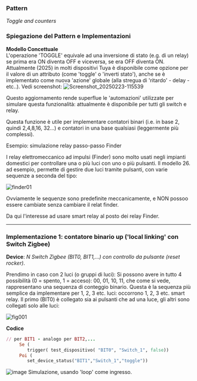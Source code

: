 ### Pattern 
_Toggle and counters_


### Spiegazione del Pattern e Implementazioni

**Modello Concettuale**  
L'operazione 'TOGGLE' equivale ad una inversione di stato (e.g. di un relay) se prima era ON diventa OFF e viceversa, se era OFF diventa ON.<br>
Attualmente (2025) in molti dispositivi Tuya è disponibile come opzione per il valore di un attributo (come 'toggle' o 'inverti stato'), anche se è implementato come nuova 'azione' globale (alla stregua di 'ritardo' - delay - etc..). Vedi screenshot:
![Screenshot_20250223-115539](https://github.com/user-attachments/assets/5f223434-b0f2-4e99-99ba-c380ac12b10a)

Questo aggiornamento rende superflue le 'automazioni' utilizzate per simulare questa funzionalità: attualmente è disponibile per tutti gli switch e relay.

Questa funzione è utile per implementare contatori binari (i.e. in base 2, quindi 2,4,8,16, 32...) e contatori in una base qualsiasi (leggermente più complessi).

Esempio: simulazione relay passo-passo Finder

I relay elettromeccanico ad impulsi (Finder) sono molto usati negli impianti domestici per controllare una o più luci con uno o più pulsanti. Il modello 26. ad esempio, permette di gestire due luci tramite pulsanti, con varie sequenze a seconda del tipo:

![finder01](https://github.com/user-attachments/assets/1fa05d9d-947a-4944-a6ed-d1b5cc226ee5)

Ovviamente le sequenze sono predefinite meccanicamente, e NON possoo essere cambiate senza cambiare il relat finder.

Da qui l'interesse ad usare smart relay al posto dei relay Finder.

---
### Implementazione 1: contatore binario up ('local linking' con Switch Zigbee)

**Device**:  _N Switch Zigbee (BIT0, BIT1,...) con controllo da pulsante (reset rocker)_.

Prendimo in caso con 2 luci (o gruppi di luci): Si possono avere in tutto 4 possibilità (0 = spento, 1 = acceso): 00, 01, 10, 11, che come si vede, rappresentano una sequenza di conteggio binario.
Questa è la sequenza più semplice da implementare per 1, 2, 3 etc. luci: occorrono 1, 2, 3 etc. smart relay. Il primo (BIT0) è collegato sia ai pulsanti che ad una luce, gli altri sono collegati solo alle luci:

![fig001](https://github.com/user-attachments/assets/08601739-e811-4408-8b76-de448febe187)

**Codice**
```ruby
// per BIT1 - analogo per BIT2,...
     Se ( 
        trigger( test_dispositivo( "BIT0", "Switch_1", false))
     Poi (
        set_device_status("BIT1","Switch_1","toggle"))
```
  ![image](https://github.com/user-attachments/assets/5107e6c2-f0ef-4927-b579-50bd101a3cd3)
Simulazione, usando 'loop' come ingresso.


